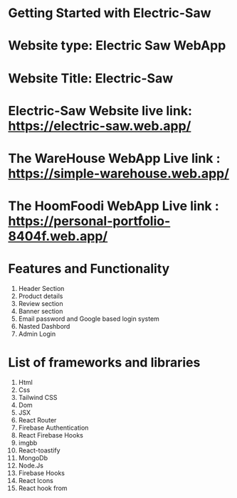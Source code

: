 # Getting Started with Electric-Saw 
# Website type: Electric Saw WebApp
# Website Title: Electric-Saw
# Electric-Saw Website live link: https://electric-saw.web.app/
# The WareHouse WebApp Live link : https://simple-warehouse.web.app/
# The HoomFoodi WebApp Live link : https://personal-portfolio-8404f.web.app/
# Features and Functionality
1. Header Section
2. Product details
4. Review section
5. Banner section
6. Email password and Google based login system
7. Nasted Dashbord
8. Admin Login

# List of frameworks and libraries

1. Html
2. Css
3. Tailwind CSS
4. Dom
5. JSX
6. React Router
7. Firebase Authentication
8. React Firebase Hooks
9. imgbb
10. React-toastify
11. MongoDb
12. Node.Js
13. Firebase Hooks
14. React Icons
15. React hook from
